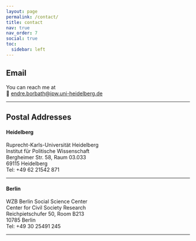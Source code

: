 ```yaml
---
layout: page
permalink: /contact/
title: contact
nav: true
nav_order: 7
social: true
toc:
  sidebar: left
---
```


## Email

You can reach me at  
📧 [endre.borbath@ipw.uni-heidelberg.de](mailto:endre.borbath@ipw.uni-heidelberg.de)

---

## Postal Addresses

#### Heidelberg

Ruprecht-Karls-Universität Heidelberg  
Institut für Politische Wissenschaft  
Bergheimer Str. 58, Raum 03.033  
69115 Heidelberg  
Tel: +49 62 21542 871

---

#### Berlin

WZB Berlin Social Science Center  
Center for Civil Society Research  
Reichpietschufer 50, Room B213  
10785 Berlin  
Tel: +49 30 25491 245

---


